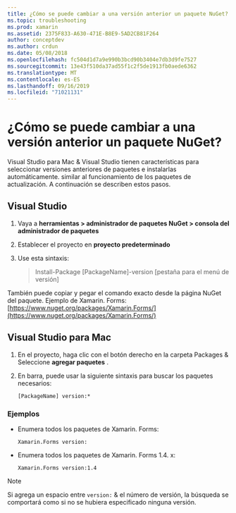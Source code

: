 ```yaml
---
title: ¿Cómo se puede cambiar a una versión anterior un paquete NuGet?
ms.topic: troubleshooting
ms.prod: xamarin
ms.assetid: 2375F833-A630-471E-B8E9-5AD2CB81F264
author: conceptdev
ms.author: crdun
ms.date: 05/08/2018
ms.openlocfilehash: fc504d1d7a9e990b3bcd90b3404e7db3d9fe7527
ms.sourcegitcommit: 13e43f510da37ad55f1c2f5de1913fb0aede6362
ms.translationtype: MT
ms.contentlocale: es-ES
ms.lasthandoff: 09/16/2019
ms.locfileid: "71021131"
---
```

# <a name="how-do-i-downgrade-a-nuget-package"></a>¿Cómo se puede cambiar a una versión anterior un paquete NuGet?

Visual Studio para Mac & Visual Studio tienen características para seleccionar versiones anteriores de paquetes e instalarlas automáticamente. similar al funcionamiento de los paquetes de actualización. A continuación se describen estos pasos.

## <a name="visual-studio"></a>Visual Studio

1. Vaya a **herramientas > administrador de paquetes NuGet > consola del administrador de paquetes**
2. Establecer el proyecto en **proyecto predeterminado**
3. Use esta sintaxis:

    > Install-Package [PackageName]-version [pestaña para el menú de versión]

También puede copiar y pegar el comando exacto desde la página NuGet del paquete. Ejemplo de Xamarin. Forms:[https://www.nuget.org/packages/Xamarin.Forms/](https://www.nuget.org/packages/Xamarin.Forms/)

## <a name="visual-studio-for-mac"></a>Visual Studio para Mac

1. En el proyecto, haga clic con el botón derecho en la carpeta Packages & Seleccione **agregar paquetes** .
2. En barra, puede usar la siguiente sintaxis para buscar los paquetes necesarios:

    `[PackageName] version:*`

### <a name="examples"></a>Ejemplos 
- Enumera todos los paquetes de Xamarin. Forms: 

    `Xamarin.Forms version:`

- Enumera todos los paquetes de Xamarin. Forms 1.4. x: 

    `Xamarin.Forms version:1.4`

> [!NOTE]
> Si agrega un espacio entre `version:` & el número de versión, la búsqueda se comportará como si no se hubiera especificado ninguna versión.
